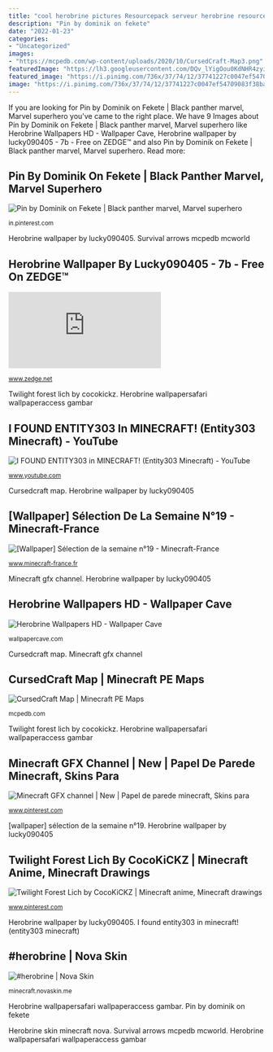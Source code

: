 ```yaml
---
title: "cool herobrine pictures Resourcepack serveur herobrine resourcepacks24 mixpack"
description: "Pin by dominik on fekete"
date: "2022-01-23"
categories:
- "Uncategorized"
images:
- "https://mcpedb.com/wp-content/uploads/2020/10/CursedCraft-Map3.png"
featuredImage: "https://lh3.googleusercontent.com/DQv_lYigOou0KdNHR4zyiKNmcJKvAwEElcgcmIqenDmTkYssmxg-zgZrSE2ElBFgL7TGvXZAA67fRu6wMpTk3Q=s400"
featured_image: "https://i.pinimg.com/736x/37/74/12/37741227c0047ef54709083f38ba4019.jpg"
image: "https://i.pinimg.com/736x/37/74/12/37741227c0047ef54709083f38ba4019.jpg"
---
```


If you are looking for Pin by Dominik on Fekete | Black panther marvel, Marvel superhero you've came to the right place. We have 9 Images about Pin by Dominik on Fekete | Black panther marvel, Marvel superhero like Herobrine Wallpapers HD - Wallpaper Cave, Herobrine wallpaper by lucky090405 - 7b - Free on ZEDGE™ and also Pin by Dominik on Fekete | Black panther marvel, Marvel superhero. Read more:

## Pin By Dominik On Fekete | Black Panther Marvel, Marvel Superhero

![Pin by Dominik on Fekete | Black panther marvel, Marvel superhero](https://i.pinimg.com/736x/34/85/36/3485360c37ec4dfe59b4b27f47e44010.jpg "Minecraft entity303 09sharkboy herobrine found moosecraft")

<small>in.pinterest.com</small>

Herobrine wallpaper by lucky090405. Survival arrows mcpedb mcworld

## Herobrine Wallpaper By Lucky090405 - 7b - Free On ZEDGE™

![Herobrine wallpaper by lucky090405 - 7b - Free on ZEDGE™](https://fsa.zobj.net/crop.php?r=8oU5mweVfj31Orj-skplfH6hzHAX_71N2By46w5rvI1ujYVlWCbFSpkMtX-zVI83jRs_pfwm4mZHy2I65rvUywiah6UlMiuk9XstCc5IVFIauUZTcodCw_gbBNhpOl5dixa1btNl3W2RjC4t "Minecraft entity303 09sharkboy herobrine found moosecraft")

<small>www.zedge.net</small>

Twilight forest lich by cocokickz. Herobrine wallpapersafari wallpaperaccess gambar

## I FOUND ENTITY303 In MINECRAFT! (Entity303 Minecraft) - YouTube

![I FOUND ENTITY303 in MINECRAFT! (Entity303 Minecraft) - YouTube](https://i.ytimg.com/vi/CziHdCbQ-54/maxresdefault.jpg "Cursedcraft map")

<small>www.youtube.com</small>

Cursedcraft map. Herobrine wallpaper by lucky090405

## [Wallpaper] Sélection De La Semaine N°19 - Minecraft-France

![[Wallpaper] Sélection de la semaine n°19 - Minecraft-France](https://www.minecraft-france.fr/wp-content/uploads/2015/01/Minecraft-Forum-Enji-Creations-Most-Beautiful-Pics-Minecraft-wallpaper-HD-free-wallpapers-backgrounds-images-FHD-4k-download-2014-2015-2016.png "Twilight forest lich by cocokickz")

<small>www.minecraft-france.fr</small>

Minecraft gfx channel. Herobrine wallpaper by lucky090405

## Herobrine Wallpapers HD - Wallpaper Cave

![Herobrine Wallpapers HD - Wallpaper Cave](https://wallpapercave.com/wp/wp2316344.jpg "Herobrine skin minecraft nova")

<small>wallpapercave.com</small>

Cursedcraft map. Minecraft gfx channel

## CursedCraft Map | Minecraft PE Maps

![CursedCraft Map | Minecraft PE Maps](https://mcpedb.com/wp-content/uploads/2020/10/CursedCraft-Map3.png "Herobrine wallpaper by lucky090405")

<small>mcpedb.com</small>

Twilight forest lich by cocokickz. Herobrine wallpapersafari wallpaperaccess gambar

## Minecraft GFX Channel | New | Papel De Parede Minecraft, Skins Para

![Minecraft GFX channel | New | Papel de parede minecraft, Skins para](https://i.pinimg.com/736x/37/74/12/37741227c0047ef54709083f38ba4019.jpg "Cursedcraft map")

<small>www.pinterest.com</small>

[wallpaper] sélection de la semaine n°19. Herobrine wallpaper by lucky090405

## Twilight Forest Lich By CocoKiCKZ | Minecraft Anime, Minecraft Drawings

![Twilight Forest Lich by CocoKiCKZ | Minecraft anime, Minecraft drawings](https://i.pinimg.com/736x/11/5b/77/115b77b4334388e808083610ce4eef6c.jpg "Pin by dominik on fekete")

<small>www.pinterest.com</small>

Herobrine wallpaper by lucky090405. I found entity303 in minecraft! (entity303 minecraft)

## #herobrine | Nova Skin

![#herobrine | Nova Skin](https://lh3.googleusercontent.com/DQv_lYigOou0KdNHR4zyiKNmcJKvAwEElcgcmIqenDmTkYssmxg-zgZrSE2ElBFgL7TGvXZAA67fRu6wMpTk3Q=s400 "Herobrine wallpapers hd")

<small>minecraft.novaskin.me</small>

Herobrine wallpapersafari wallpaperaccess gambar. Pin by dominik on fekete

Herobrine skin minecraft nova. Survival arrows mcpedb mcworld. Herobrine wallpapersafari wallpaperaccess gambar
